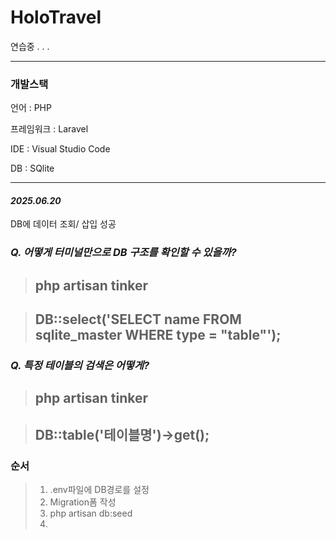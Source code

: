 # HoloTravel
연습중  .  .  .

---
### 개발스택

언어 : PHP

프레임워크 : Laravel

IDE : Visual Studio Code

DB : SQlite

---
#### ***2025.06.20***

DB에 데이터 조회/ 삽입 성공

### ***Q. 어떻게 터미널만으로 DB 구조를 확인할 수 있을까?***

> ##  php artisan tinker

> ## DB::select('SELECT name FROM sqlite_master WHERE type = "table"');

### ***Q. 특정 테이블의 검색은 어떻게?***

> ## php artisan tinker

> ## DB::table('테이블명')->get();



### 순서 
> 1. .env파일에 DB경로를 설정
> 2. Migration폼 작성
> 3. php artisan  db:seed
> 4. 
   
